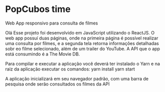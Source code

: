 # PopCubos time
Web App responsivo para consulta de filmes 

Olá
Esse projeto foi desenvolvido em JavaScript utilizando o ReactJS.
O web app possuí duas páginas, onde na primeira página é possível realizar uma consulta por filmes, e a segunda tela retorna informações detalhadas sobr eo filme selecionado, além de um trailer do YouTube.
A API que o app está consumindo é a The Movie DB.

Para compilar e executar a aplicação você deverá ter instalado o Yarn e na raiz da aplicação executar os comandos:
yarn install
yarn start

A aplicação inicializará em seu navegador padrão, com uma barra de pesquisa onde serão consultados os filmes da API


